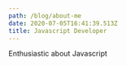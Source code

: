 ```yaml
---
path: /blog/about-me
date: 2020-07-05T16:41:39.513Z
title: Javascript Developer
---
```

Enthusiastic about Javascript